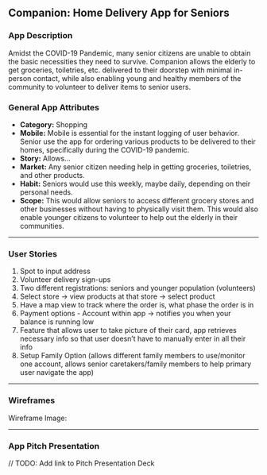 ## Companion: Home Delivery App for Seniors

### App Description
Amidst the COVID-19 Pandemic, many senior citizens are unable to obtain the basic necessities they need to survive. Companion allows the elderly to get groceries, toiletries, etc. delivered to their doorstep with minimal in-person contact, while also enabling young and healthy members of the community to volunteer to deliver items to senior users. 

### General App Attributes
- **Category:** Shopping
- **Mobile:** Mobile is essential for the instant logging of user behavior. Senior use the app for ordering various products to be delivered to their homes, specifically during the COVID-19 pandemic. 
- **Story:** Allows...
- **Market:** Any senior citizen needing help in getting groceries, toiletries, and other products.
- **Habit:** Seniors would use this weekly, maybe daily, depending on their personal needs.
- **Scope:** This would allow seniors to access different grocery stores and other businesses without having to physically visit them. This would also enable younger citizens to volunteer to help out the elderly in their communities.

---

### User Stories
1. Spot to input address 
2. Volunteer delivery sign-ups 
3. Two different registrations: seniors and younger population (volunteers)
4. Select store -> view products at that store -> select product
5. Have a map view to track where the order is, what phase the order is in
6. Payment options - Account within app -> notifies you when your balance is running low
7. Feature that allows user to take picture of their card, app retrieves necessary info so that user doesn’t have to manually enter in all their info
8. Setup Family Option (allows different family members to use/monitor one account, allows senior caretakers/family members to help primary user navigate the app) 

---

### Wireframes
Wireframe Image:


---

### App Pitch Presentation
// TODO: Add link to Pitch Presentation Deck
